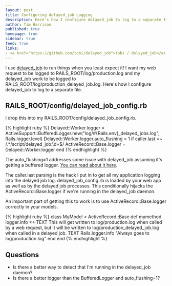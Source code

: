 ```yaml
---
layout: post
title: Configuring delayed_job Logging
description: Here's how I configure delayed_job to log to a separate file
author: Tim Harrison
published: true
homepage: true
sidebar: true
feed: true
links:
- <a href="https://github.com/tobi/delayed_job">tobi / delayed_job</a> on the githubs.
---
```


I use <a href="https://github.com/tobi/delayed_job">delayed_job</a> to run things when you least expect it!  I want my web request to be logged to RAILS_ROOT/log/production.log and my delayed_job work to be logged to RAILS_ROOT/log/production_delayed_job.log.  Here's how I configure delayed_job to log to a separate file.

## RAILS_ROOT/config/delayed_job_config.rb

I drop this into my RAILS_ROOT/config/delayed_job_config.rb.

{% highlight ruby %}
Delayed::Worker.logger = 
  ActiveSupport::BufferedLogger.new("log/#{Rails.env}_delayed_jobs.log", Rails.logger.level)
Delayed::Worker.logger.auto_flushing = 1
if caller.last =~ /.*\/script\/delayed_job:\d+$/
  ActiveRecord::Base.logger = Delayed::Worker.logger
end
{% endhighlight %}

The auto_flushing=1 addresses some issue with delayed_job assuming it's getting a buffered logger.  <a href="https://github.com/collectiveidea/delayed_job/issues/issue/47">You can read about it here</a>.

The caller.last parsing is the hack I put in to get all my application logging into the delayed job log.  delayed_job_config.rb is loaded by your web app as well as by the delayed job processes.  This conditionally hijacks the ActiveRecord::Base.logger if we're running in the delayed_job daemon.

An important part of getting this to work is to use ActiveRecord::Base.logger correctly in your models.

{% highlight ruby %}
class MyModel < ActiveRecord::Base
  def mymethod
    logger.info <<-TEXT
      This will get written to log/production.log
      when called by a web request, but
      it will be written to log/production_delayed_job.log
      when called in a delayed job.
    TEXT
    Rails.logger.info "Always goes to log/production.log"
  end
end
{% endhighlight %}

## Questions

 * Is there a better way to detect that I'm running in the delayed_job daemon?
 * Is there a better logger than the BufferedLogger and auto_flushing=1?

<div style="display: none">DMTA8FYHZ5W9</div>